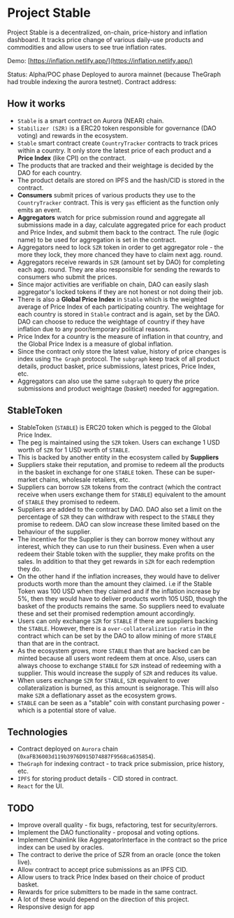 # Project Stable

Project Stable is a decentralized, on-chain, price-history and inflation dashboard.
It tracks price change of various daily-use products and commodities and allow users to 
see true inflation rates.

Demo: [https://inflation.netlify.app/](https://inflation.netlify.app/)

Status: Alpha/POC phase
Deployed to aurora mainnet (because TheGraph had trouble indexing the aurora testnet).
Contract address: 

## How it works

- `Stable` is a smart contract on Aurora (NEAR) chain.
- `Stabilizer (SZR)` is a ERC20 token responsible for governance (DAO voting) and rewards in the ecosystem.
- `Stable` smart contract create `CountryTracker` contracts to track prices within a country. It only store the latest price of each product and a **Price Index** (like CPI) on the contract.
- The products that are tracked and their weightage is decided by the DAO for each country.
- The product details are stored on IPFS and the hash/CID is stored in the contract.
- **Consumers** submit prices of various products they use to the `CountryTracker` contract.
This is very `gas` efficient as the function only emits an event.
- **Aggregators** watch for price submission round and aggregate all submissions made in a day, calculate aggregated price for each product and Price Index, and submit them back to the contract. The rule (logic name) to be used for aggregation is set in the contract.
- Aggregators need to lock `SZR` token in order to get aggregator role - the more they lock, they more chanced they have to claim next agg. round. 
- Aggregators receive rewards in `SZR` (amount set by DAO) for completing each agg. round. They are also responsible for sending the rewards to consumers who submit the prices.
- Since major activities are verifiable on chain, DAO can easily slash aggregator's locked tokens if they are not honest or not doing their job.
- There is also a **Global Price Index** in `Stable` which is the weighted average of Price Index of each participating country. The weightage for each country is stored in `Stable` contract and is again, set by the DAO. DAO can choose to reduce the weightage of country if they have inflation due to any poor/temporary political reasons.
- Price Index for a country is the measure of inflation in that country, and the Global Price Index is a measure of global inflation.
- Since the contract only store the latest value, history of price changes is index using `The Graph` protocol. The `subgraph` keep track of all product details, product basket, price submissions, latest prices, Price Index, etc.
- Aggregators can also use the same `subgraph` to query the price submissions and product weightage (basket) needed for aggregation.


## StableToken
- StableToken (`STABLE`) is ERC20 token which is pegged to the Global Price Index.
- The peg is maintained using the `SZR` token. Users can exchange 1 USD worth of `SZR` for 1 USD worth of `STABLE`.
- This is backed by another entity in the ecosystem called by **Suppliers**
- Suppliers stake their reputation, and promise to redeem all the products in the basket in exchange for one `STABLE` token. These can be super-market chains, wholesale retailers, etc.
- Suppliers can borrow `SZR` tokens from the contract (which the contract receive when users exchange them for `STABLE`) equivalent to the amount of `STABLE` they promised to redeem.
- Suppliers are added to the contract by DAO. DAO also set a limit on the percentage of `SZR` they can withdraw with respect to the `STABLE` they promise to redeem. DAO can slow increase these limited based on the behaviour of the supplier.
- The incentive for the Supplier is they can borrow money without any interest, which they can use to run their business. Even when a user redeem their Stable token with the supplier, they make profits on the sales. In addition to that they get rewards in `SZR` for each redemption they do.
- On the other hand if the inflation increases, they would have to deliver products worth more than the amount they claimed. i.e if the Stable Token was 100 USD when they claimed and if the inflation increase by 5%, then they would have to deliver products worth 105 USD, though the basket of the products remains the same. So suppliers need to evaluate these and set their promised redemption amount accordingly.
- Users can only exchange `SZR` for `STABLE` if there are suppliers backing the `STABLE`. However, there is a `over-collateralization ratio` in the contract which can be set by the DAO to allow mining of more `STABLE` than that are in the contract.
- As the ecosystem grows, more `STABLE`  than that are backed can be minted because all users wont redeem them at once. Also, users can always choose to exchange `STABLE` for `SZR` instead of redeeming with a supplier. This would increase the supply of `SZR` and reduces its value.
- When users exchange `SZR` for `STABLE`, `SZR` equivalent to over collateralization is burned, as this amount is seignorage. This will also make `SZR` a deflationary asset as the ecosystem grows.
- `STABLE` can be seen as a "stable" coin with constant purchasing power - which is a potential store of value.



## Technologies

- Contract deployed on `Aurora` chain (`0xaFB36003d119b3976D915D74887F9568ca635854`).
- `TheGraph` for indexing contract - to track price submission, price history, etc.
- `IPFS` for storing product details - CID stored in contract.
- `React` for the UI.


## TODO
- Improve overall quality - fix bugs, refactoring, test for security/errors.
- Implement the DAO functionality - proposal and voting options.
- Implement Chainlink like AggregatorInterface in the contract so the price index can be used by oracles.
- The contract to derive the price of SZR from an oracle (once the token live).
- Allow contract to accept price submissions as an IPFS CID.
- Allow users to track Price Index based on their choice of product basket.
- Rewards for price submitters to be made in the same contract.
- A lot of these would depend on the direction of this project.
- Responsive design for app